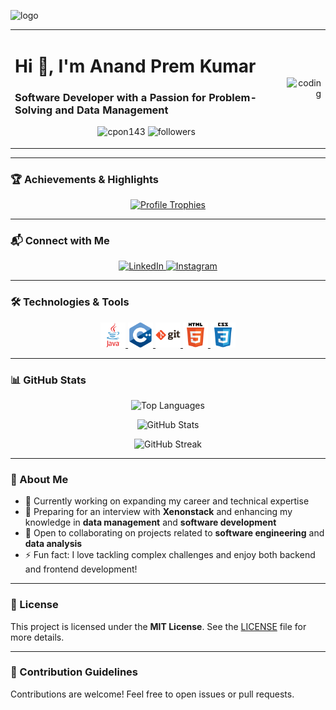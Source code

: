 ![logo](https://github.com/cpon143/cpon143/blob/main/logo.png?raw=true)
<!-- Container for text and image side by side -->
<table>
  <tr>
    <td style="text-align: left;">
      <!-- Text content on the left -->
      <h1>Hi 👋, I'm Anand Prem Kumar</h1>
      <h3>Software Developer with a Passion for Problem-Solving and Data Management</h3>
      <p align="center"> 
        <img src="https://komarev.com/ghpvc/?username=cpon143&label=Profile%20Views&color=0e75b6&style=flat" alt="cpon143" />
        <img src="https://img.shields.io/github/followers/cpon143?style=flat&label=Followers" alt="followers" />
      </p>
    </td>
    <td style="text-align: right;">
      <!-- Image content on the right -->
      <img alt="coding" width="400" src="https://cdn.dribbble.com/users/926537/screenshots/4502924/python-2.gif" />
    </td>
  </tr>
</table>

---

### 🏆 Achievements & Highlights
<p align="center">
  <a href="https://github.com/ryo-ma/github-profile-trophy">
    <img src="https://github-profile-trophy.vercel.app/?username=cpon143&theme=dracula&no-frame=true&row=1" alt="Profile Trophies" />
  </a>
</p>

---

### 📬 Connect with Me
<p align="center">
  <a href="https://www.linkedin.com/in/yourlinkedinprofile/" target="blank">
    <img src="https://raw.githubusercontent.com/rahuldkjain/github-profile-readme-generator/master/src/images/icons/Social/linked-in-alt.svg" alt="LinkedIn" height="30" width="40" />
  </a>
  <a href="https://instagram.com/yourinstagramprofile" target="_blank">
    <img src="https://raw.githubusercontent.com/rahuldkjain/github-profile-readme-generator/master/src/images/icons/Social/instagram.svg" alt="Instagram" height="30" width="40" />
  </a>
</p>

---

### 🛠 Technologies & Tools
<p align="center">
  <a href="https://www.java.com" target="_blank" rel="noreferrer">
    <img src="https://raw.githubusercontent.com/devicons/devicon/master/icons/java/java-original-wordmark.svg" width="40" height="40" />
  </a>
  <a href="https://isocpp.org/" target="_blank" rel="noreferrer">
    <img src="https://raw.githubusercontent.com/devicons/devicon/master/icons/cplusplus/cplusplus-original.svg" width="40" height="40" />
  </a>
  <a href="https://git-scm.com/" target="_blank" rel="noreferrer">
    <img src="https://raw.githubusercontent.com/devicons/devicon/master/icons/git/git-original-wordmark.svg" width="40" height="40" />
  </a>
  <a href="https://developer.mozilla.org/en-US/docs/Web/HTML" target="_blank" rel="noreferrer">
    <img src="https://raw.githubusercontent.com/devicons/devicon/master/icons/html5/html5-original-wordmark.svg" width="40" height="40" />
  </a>
  <a href="https://developer.mozilla.org/en-US/docs/Web/CSS" target="_blank" rel="noreferrer">
    <img src="https://raw.githubusercontent.com/devicons/devicon/master/icons/css3/css3-original-wordmark.svg" width="40" height="40" />
  </a>
</p>

---

### 📊 GitHub Stats
<p align="center">
  <img src="https://github-readme-stats.vercel.app/api/top-langs?username=cpon143&show_icons=true&locale=en&layout=compact" alt="Top Languages" />
</p>

<p align="center">
  <img src="https://github-readme-stats.vercel.app/api?username=cpon143&show_icons=true&locale=en" alt="GitHub Stats" />
</p>

<p align="center">
  <img src="https://github-readme-streak-stats.herokuapp.com/?user=cpon143" alt="GitHub Streak" />
</p>

---

### 🚀 About Me
- 🔭 Currently working on expanding my career and technical expertise
- 🌱 Preparing for an interview with **Xenonstack** and enhancing my knowledge in **data management** and **software development**
- 👯 Open to collaborating on projects related to **software engineering** and **data analysis**
- ⚡ Fun fact: I love tackling complex challenges and enjoy both backend and frontend development!

---

### 📄 License
This project is licensed under the **MIT License**. See the [LICENSE](LICENSE) file for more details.

---

### 🤝 Contribution Guidelines
Contributions are welcome! Feel free to open issues or pull requests.
